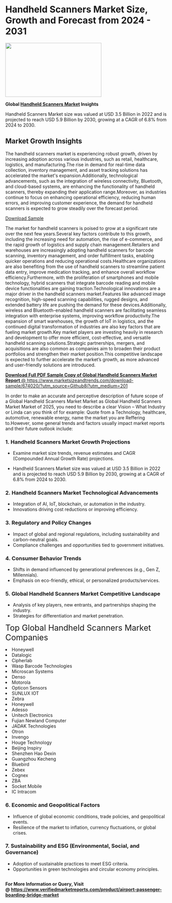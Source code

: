 <H1>Handheld Scanners Market Size, Growth and Forecast from 2024 - 2031</H1><img class="aligncenter size-medium wp-image-584254" src="https://thirdeyenews.in/wp-content/uploads/2024/09/Global-Market-Research-300x168.jpeg" alt="" width="300" height="168" /><p><strong>Global&nbsp;<a href="https://www.marketsizeandtrends.com/download-sample/674020/?utm_source=Github8j?utm_medium=201">Handheld Scanners Market</a> Insights</strong></p><p>Handheld Scanners Market size was valued at USD 3.5 Billion in 2022 and is projected to reach USD 5.9 Billion by 2030, growing at a CAGR of 6.8% from 2024 to 2030.</p><p><h2>Market Growth Insights</h2> <p>The handheld scanners market is experiencing robust growth, driven by increasing adoption across various industries, such as retail, healthcare, logistics, and manufacturing.The rise in demand for real-time data collection, inventory management, and asset tracking solutions has accelerated the market's expansion.Additionally, technological advancements, such as the integration of wireless connectivity, Bluetooth, and cloud-based systems, are enhancing the functionality of handheld scanners, thereby expanding their application range.Moreover, as industries continue to focus on enhancing operational efficiency, reducing human errors, and improving customer experience, the demand for handheld scanners is expected to grow steadily over the forecast period.</p> <p><a href="#">Download Sample</a></p> <p>The market for handheld scanners is poised to grow at a significant rate over the next few years.Several key factors contribute to this growth, including the increasing need for automation, the rise of e-commerce, and the rapid growth of logistics and supply chain management.Retailers and warehouses are increasingly adopting handheld scanners for barcode scanning, inventory management, and order fulfillment tasks, enabling quicker operations and reducing operational costs.Healthcare organizations are also benefiting from the use of handheld scanners to streamline patient data entry, improve medication tracking, and enhance overall workflow efficiency.Furthermore, with the proliferation of smartphones and mobile technology, hybrid scanners that integrate barcode reading and mobile device functionalities are gaining traction.Technological innovations are a major driver in the handheld scanners market.Features like advanced image recognition, high-speed scanning capabilities, rugged designs, and extended battery life are pushing the demand for these devices.Additionally, wireless and Bluetooth-enabled handheld scanners are facilitating seamless integration with enterprise systems, improving workflow productivity.The expansion of smart warehouses, the growth of IoT in logistics, and the continued digital transformation of industries are also key factors that are fueling market growth.Key market players are investing heavily in research and development to offer more efficient, cost-effective, and versatile handheld scanning solutions.Strategic partnerships, mergers, and acquisitions are also common as companies aim to broaden their product portfolios and strengthen their market position.This competitive landscape is expected to further accelerate the market’s growth, as more advanced and user-friendly solutions are introduced.<p><a href="#"></p><p><span class=""><strong>Download Full PDF Sample Copy of Global Handheld Scanners Market Report</strong> @ <a href="https://www.marketsizeandtrends.com/download-sample/674020/?utm_source=Github8j?utm_medium=201" target="_blank">https://www.marketsizeandtrends.com/download-sample/674020/?utm_source=Github8j?utm_medium=201</a></span></p><p>In order to make an accurate and perceptive description of future scope of a Global&nbsp;Handheld Scanners Market Market as Global&nbsp;Handheld Scanners Market Market of 2025, you need to describe a clear Vision &ndash; What Industry or Linda can you think of for example: Quote from a Technology, healthcare, automotive, renewable energy, name the market you are Reffering to.However, some general trends and factors usually impact market reports and their future outlook include:</p><h3>1.&nbsp;<strong>Handheld Scanners Market Growth Projections</strong></h3><ul><li>Examine market size trends, revenue estimates and CAGR (Compounded Annual Growth Rate) projections.</li><li><p>Handheld Scanners Market size was valued at USD 3.5 Billion in 2022 and is projected to reach USD 5.9 Billion by 2030, growing at a CAGR of 6.8% from 2024 to 2030.</p></li></ul><h3>2.&nbsp;<strong>Handheld Scanners Market Technological Advancements</strong></h3><ul><li>Integration of AI, IoT, blockchain, or automation in the industry.</li><li>Innovations driving cost reductions or improving efficiency.</li></ul><h3>3.&nbsp;<strong>Regulatory and Policy Changes</strong></h3><ul><li>Impact of global and regional regulations, including sustainability and carbon-neutral goals.</li><li>Compliance challenges and opportunities tied to government initiatives.</li></ul><h3>4.&nbsp;<strong>Consumer Behavior Trends</strong></h3><ul><li>Shifts in demand influenced by generational preferences (e.g., Gen Z, Millennials).</li><li>Emphasis on eco-friendly, ethical, or personalized products/services.</li></ul><h3>5.&nbsp;<strong>Global Handheld Scanners Market Competitive Landscape</strong></h3><ul><li>Analysis of key players, new entrants, and partnerships shaping the industry.</li><li>Strategies for differentiation and market penetration.</li></ul><p data-pm-slice="1 1 []"><span style="color: inherit; font-family: inherit; font-size: 25px;">Top Global Handheld Scanners Market Companies</span></p><div class="" data-test-id=""><p><li>Honeywell</li><li> Datalogic</li><li> Cipherlab</li><li> Wasp Barcode Technologies</li><li> Microscan Systems</li><li> Denso</li><li> Motorola</li><li> Opticon Sensors</li><li> SUNLUX IOT</li><li> Zebra</li><li> Honeywell</li><li> Adesso</li><li> Unitech Electronics</li><li> Fujian Newland Computer</li><li> JADAK Technologies</li><li> Otron</li><li> Invengo</li><li> Houge Technology</li><li> Beijing Inspiry</li><li> Shenzhen Hao Dexin</li><li> Guangzhou Kecheng</li><li> Bluebird</li><li> Zebex</li><li> Cognex</li><li> ZBA</li><li> Socket Mobile</li><li> IC Intracom</li></p></div><h3>6.&nbsp;<strong>Economic and Geopolitical Factors</strong></h3><ul><li>Influence of global economic conditions, trade policies, and geopolitical events.</li><li>Resilience of the market to inflation, currency fluctuations, or global crises.</li></ul><h3>7.&nbsp;<strong>Sustainability and ESG (Environmental, Social, and Governance)</strong></h3><ul><li>Adoption of sustainable practices to meet ESG criteria.</li><li>Opportunities in green technologies and circular economy principles.</li></ul><h2><strong style="font-size: 14px;">For More Information or Query, Visit @&nbsp;</strong><a style="background-color: #ffffff; font-size: 14px;" href="https://www.marketsizeandtrends.com/report/handheld-scanners-market/" target="_blank">https://www.verifiedmarketreports.com/product/airport-passenger-boarding-bridge-market</a></h2>